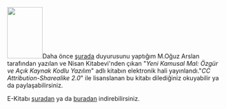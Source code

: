 <html><body><img class="alignright" title="Ozgur ve Acik Kaynak Kodlu Yazilim" src="http://www.linux.org.tr/wp-content/uploads/2010/04/1324_kucuk.jpg" alt="" width="82" height="120">Daha önce <a href="http://linux.piesso.com/yeni-kamusal-malozgur-ve-akk-yazilim" target="_blank">şurada</a> duyurusunu yaptığım M.Oğuz Arslan tarafından yazılan ve Nisan Kitabevi'nden çıkan "<em>Yeni Kamusal Mal: Özgür ve Açık Kaynak Kodlu Yazılım</em>" adlı kitabın elektronik hali yayınlandı."<em>CC Attribution-Sharealike 2.0</em>" ile lisanslanan bu kitabı dilediğiniz okuyabilir ya da paylaşabilirsiniz.

E-Kitabı <a href="http://www.linux.org.tr/wp-content/uploads/2012/02/OAKK_YAZILIM.pdf" target="_blank">şuradan</a> ya da <a href="http://linux.piesso.com/programs/OAKK_YAZILIM.pdf" target="_blank">buradan</a> indirebilirsiniz.</body></html>